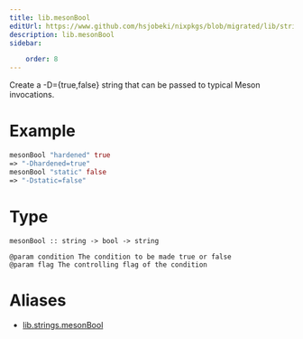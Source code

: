 ```yaml
---
title: lib.mesonBool
editUrl: https://www.github.com/hsjobeki/nixpkgs/blob/migrated/lib/strings.nix#L1099C15
description: lib.mesonBool
sidebar:

    order: 8
---
```


Create a -D<condition>={true,false} string that can be passed to typical
Meson invocations.

# Example

```nix
mesonBool "hardened" true
=> "-Dhardened=true"
mesonBool "static" false
=> "-Dstatic=false"
```

# Type

```
mesonBool :: string -> bool -> string

@param condition The condition to be made true or false
@param flag The controlling flag of the condition
```


# Aliases

- [lib.strings.mesonBool](/nix-doc-comments/reference/lib/strings/lib-strings-mesonbool)


